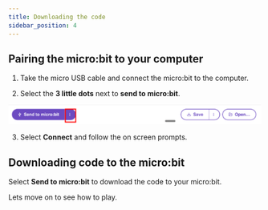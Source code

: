 ```yaml
---
title: Downloading the code
sidebar_position: 4
---
```


## Pairing the micro:bit to your computer

1. Take the micro USB cable and connect the micro:bit to the computer.

2. Select the **3 little dots** next to **send to micro:bit**.

![selecting the three dots](./img/SelectingDots.png)

3. Select **Connect** and follow the on screen prompts.

## Downloading code to the micro:bit

Select **Send to micro:bit** to download the code to your micro:bit.

Lets move on to see how to play.
